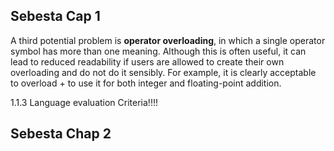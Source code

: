 ## Sebesta Cap 1

A third potential problem is **operator overloading**, in which a single operator symbol has more than one meaning. Although this is often useful, it can lead to reduced readability if users are allowed to create their own overloading and do not do it sensibly. For example, it is clearly acceptable to overload + to use it for both integer and floating-point addition.

1.1.3 Language evaluation Criteria!!!!





## Sebesta Chap 2

